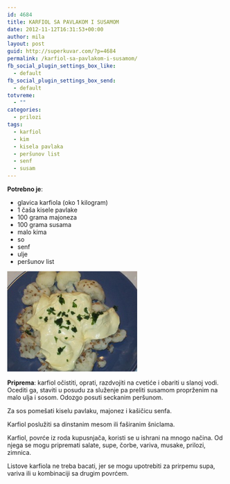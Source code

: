 ```yaml
---
id: 4684
title: KARFIOL SA PAVLAKOM I SUSAMOM
date: 2012-11-12T16:31:53+00:00
author: mila
layout: post
guid: http://superkuvar.com/?p=4684
permalink: /karfiol-sa-pavlakom-i-susamom/
fb_social_plugin_settings_box_like:
  - default
fb_social_plugin_settings_box_send:
  - default
totvreme:
  - ""
categories:
  - prilozi
tags:
  - karfiol
  - kim
  - kisela pavlaka
  - peršunov list
  - senf
  - susam
---
```

**Potrebno je**:

  * glavica karfiola (oko 1 kilogram)
  * 1 čaša kisele pavlake
  * 100 grama majoneza
  * 100 grama susama
  * malo kima
  * so
  * senf
  * ulje
  * peršunov list

<img class="alignnone size-medium wp-image-4685" title="Karfiolsapavlakomisusamom" src="/wp-content/uploads/2012/11/Karfiolsapavlakomisusamom-e1352737507768-300x231.jpg" alt="" width="300" height="231" /> 

**Priprema**: karfiol očistiti, oprati, razdvojiti na cvetiće i obariti u slanoj vodi. Ocediti ga, staviti u posudu za služenje pa preliti susamom proprženim na malo ulja i sosom. Odozgo posuti seckanim peršunom.

Za sos pomešati kiselu pavlaku, majonez i kašičicu senfa.

Karfiol poslužiti sa dinstanim mesom ili faširanim šniclama.

Karfiol, povrće iz roda kupusnjača, koristi se u ishrani na mnogo načina. Od njega se mogu pripremati salate, supe, čorbe, variva, musake, prilozi, zimnica.

Listove karfiola ne treba bacati, jer se mogu upotrebiti za prirpemu supa, variva ili u kombinaciji sa drugim povrćem.